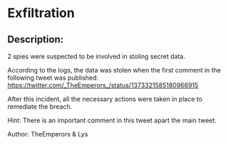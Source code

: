 
# Exfiltration
## Description:
2 spies were suspected to be involved in stoling secret data.

According to the logs, the data was stolen when the first comment in the following tweet was published: https://twitter.com/_TheEmperors_/status/1373321585180966915

After this incident, all the necessary actions were taken in place to remediate the breach.

Hint: There is an important comment in this tweet apart the main tweet.

Author: TheEmperors & Lys

